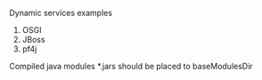 Dynamic services examples

1. OSGI
2. JBoss
3. pf4j

Compiled java modules *.jars should be placed to baseModulesDir